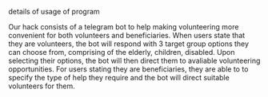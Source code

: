 details of usage of program


Our hack consists of a telegram bot to help making volunteering more convenient for both volunteers and beneficiaries. When users state that they are volunteers, the bot will respond with 3 target group options they can choose from, comprising of the elderly, children, disabled. Upon selecting their options, the bot will then direct them to avaliable volunteering opportunities. For users stating they are beneficiaries, they are able to to specify the type of help they require and the bot will direct suitable volunteers for them. 

